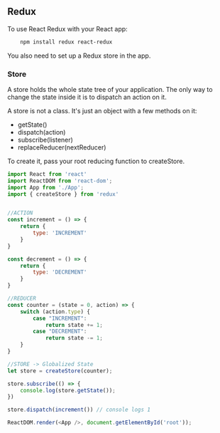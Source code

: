 ## Redux

To use React Redux with your React app:

```bash
    npm install redux react-redux
```

You also need to set up a Redux store in the app.

### Store

A store holds the whole state tree of your application. The only way to change the state inside it is to dispatch an action on it.

A store is not a class. It's just an object with a few methods on it: 

* getState()
* dispatch(action)
* subscribe(listener)
* replaceReducer(nextReducer)

To create it, pass your root reducing function to createStore.

```javascript
import React from 'react'
import ReactDOM from 'react-dom';
import App from './App';
import { createStore } from 'redux'


//ACTION 
const increment = () => {
    return {
        type: 'INCREMENT'
    }
}

const decrement = () => {
    return {
        type: 'DECREMENT'
    }
}

//REDUCER
const counter = (state = 0, action) => {
    switch (action.type) {
        case "INCREMENT":
            return state += 1;
        case "DECREMENT":
            return state -= 1;
    }
}

//STORE -> Globalized State
let store = createStore(counter);

store.subscribe(() => {
    console.log(store.getState());
})

store.dispatch(increment()) // console logs 1

ReactDOM.render(<App />, document.getElementById('root'));
```